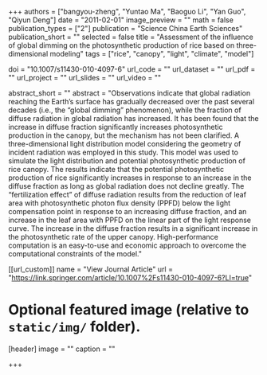 +++
authors = ["bangyou-zheng", "Yuntao Ma", "Baoguo Li", "Yan Guo", "Qiyun Deng"]
date = "2011-02-01"
image_preview = ""
math = false
publication_types = ["2"]
publication = "Science China Earth Sciences"
publication_short = ""
selected = false
title = "Assessment of the influence of global dimming on the photosynthetic production of rice based on three-dimensional modeling"
tags = ["rice", "canopy", "light", "climate", "model"]

doi = "10.1007/s11430-010-4097-6"
url_code = ""
url_dataset = ""
url_pdf = ""
url_project = ""
url_slides = ""
url_video = ""

abstract_short = ""
abstract = "Observations indicate that global radiation reaching the Earth’s surface has gradually decreased over the past several decades (i.e., the “global dimming” phenomenon), while the fraction of diffuse radiation in global radiation has increased. It has been found that the increase in diffuse fraction significantly increases photosynthetic production in the canopy, but the mechanism has not been clarified. A three-dimensional light distribution model considering the geometry of incident radiation was employed in this study. This model was used to simulate the light distribution and potential photosynthetic production of rice canopy. The results indicate that the potential photosynthetic production of rice significantly increases in response to an increase in the diffuse fraction as long as global radiation does not decline greatly. The “fertilization effect” of diffuse radiation results from the reduction of leaf area with photosynthetic photon flux density (PPFD) below the light compensation point in response to an increasing diffuse fraction, and an increase in the leaf area with PPFD on the linear part of the light response curve. The increase in the diffuse fraction results in a significant increase in the photosynthetic rate of the upper canopy. High-performance computation is an easy-to-use and economic approach to overcome the computational constraints of the model."



[[url_custom]]
name = "View Journal Article"
url = "https://link.springer.com/article/10.1007%2Fs11430-010-4097-6?LI=true"

# Optional featured image (relative to `static/img/` folder).
[header]
image = ""
caption = ""

+++
